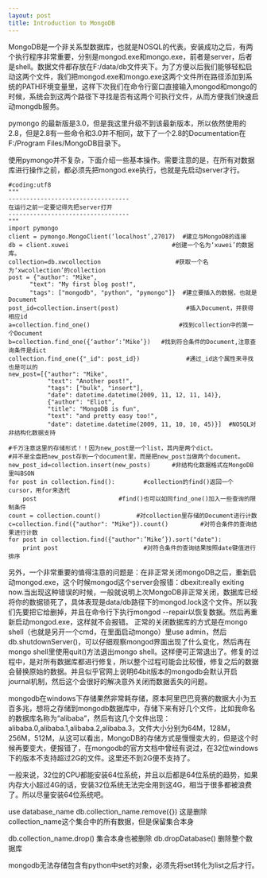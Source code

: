 ```yaml
---
layout: post
title: Introduction to MongoDB
---
```


MongoDB是一个非关系型数据库，也就是NOSQL的代表。安装成功之后，有两个执行程序非常重要，分别是mongod.exe和mongo.exe，前者是server，后者是shell。数据文件都存放在F:/data/db文件夹下。为了方便以后我们能够轻松启动这两个文件，我们把mongod.exe和mongo.exe这两个文件所在路径添加到系统的PATH环境变量里，这样下次我们在命令行窗口直接输入mongod和mongo的时候，系统会到这两个路径下寻找是否有这两个可执行文件，从而方便我们快速启动mongdb服务。

pymongo 的最新版是3.0，但是我这里升级不到该最新版本，所以依然使用的2.8，但是2.8有一些命令和3.0并不相同，故下了一个2.8的Documentation在F:/Program Files/MongoDB目录下。

使用pymongo并不复杂，下面介绍一些基本操作。需要注意的是，在所有对数据库进行操作之前，都必须先把mongod.exe执行，也就是先启动server才行。

	#coding:utf8
	"""
	----------------------------------
	在运行之前一定要记得先把server打开
	----------------------------------
	"""
	import pymongo
	client = pymongo.MongoClient(‘localhost’,27017)  #建立与MongoDB的连接
	db = client.xuwei                             #创建一个名为‘xuwei’的数据库。
	collection=db.xwcollection                     #获取一个名为‘xwcollection’的collection
	post = {"author": "Mike",        
		  "text": "My first blog post!",
		  "tags": ["mongodb", "python", "pymongo"]}  #建立要插入的数据，也就是Document
	post_id=collection.insert(post)                   #插入Document，并获得相应id
	a=collection.find_one()                         #找到collection中的第一个Document
	b=collection.find_one({‘author’:’Mike’})   #找到符合条件的Document,注意查询条件是dict
	collection.find_one({"_id": post_id})             #通过_id这个属性来寻找也是可以的
	new_post=[{"author": "Mike", 
			   "text": "Another post!",
			   "tags": ["bulk", "insert"],
			   "date": datetime.datetime(2009, 11, 12, 11, 14)},
			   {"author": "Eliot",
			   "title": "MongoDB is fun",
			   "text": "and pretty easy too!",
			   "date": datetime.datetime(2009, 11, 10, 10, 45)}]  #NOSQL对非结构化数据支持

	#千万注意这里的存储形式！！因为new_post是一个list，其内是两个dict。
	#并不是全盘把new_post存到一个document里，而是把new_post当做两个document。
	new_post_id=collection.insert(new_posts)      #非结构化数据格式在MongoDB里叫BSON
	for post in collection.find():        #collection的find()返回一个cursor，用for来迭代
		post                       #find()也可以如同find_one()加入一些查询的限制条件
	count = collection.count()          #对collection里存储的Document进行计数
	c=collection.find({"author": "Mike"}).count()         #对符合条件的查询结果进行计数
	for post in collection.find({"author":’Mike’}).sort("date"):  
		print post                        #对符合条件的查询结果按照date键值进行排序


另外，一个非常重要的值得注意的问题是：在非正常关闭mongoDB之后，重新启动mongod.exe，这个时候mongod这个server会报错：dbexit:really exiting now.当出现这种错误的时候，一般就说明上次MongoDB非正常关闭，数据库已经将你的数据锁死了，具体表现是data/db路径下的mongod.lock这个文件。所以我们先要把它给删掉，并且在命令行下执行mongod --repair以恢复数据。然后再重新启动mongod.exe，这样就不会报错。
正常的关闭数据库的方式是在mongo shell（也就是另开一个cmd，在里面启动mongo）里use admin，然后db.shutdownServer()，可以仔细观察mongod界面出现了什么变化，然后再在mongo shell里使用quit()方法退出mongo shell。这样便可正常退出了。修复的过程中，是对所有数据库都进行修复，所以整个过程可能会比较慢，修复之后的数据会替换原始的数据。并且似乎官网上说明64bit版本的mongodb会默认开启journal机制，然后这个会很好的解决意外关闭而数据丢失的问题。

mongodb在windows下存储果然非常耗存储，原本阿里巴巴竞赛的数据大小为五百多兆，想将之存储到mongodb数据库中，存储下来有好几个文件，比如我命名的数据库名称为“alibaba”，然后有这几个文件出现：alibaba.0,alibaba.1,alibaba.2,alibaba.3，文件大小分别为64M，128M，256M，512M，从这可以看出，MongoDB的存储方式是慢慢变大的，但是这个时候再要变大，便报错了，在mongodb的官方文档中曾经有说过，在32位windows下的版本不支持超过2G的文件。这里还不到2G便不支持了。

一般来说，32位的CPU都能安装64位系统，并且以后都是64位系统的趋势，如果内存大小超过4G的话，安装32位系统无法完全用到这4G，相当于很多都被浪费了。所以尽量安装64位系统吧。

use database_name
db.collection_name.remove({}) 这是删除collection_name这个集合中的所有数据，但是保留集合本身

db.collection_name.drop()   集合本身也被删除
db.dropDatabase()           删除整个数据库


mongodb无法存储包含有python中set的对象，必须先将set转化为list之后才行。


